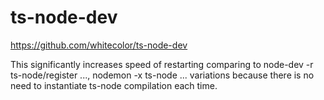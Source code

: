 # ts-node-dev
https://github.com/whitecolor/ts-node-dev

This significantly increases speed of restarting comparing to node-dev -r ts-node/register ..., nodemon -x ts-node ... variations because there is no need to instantiate ts-node compilation each time.
